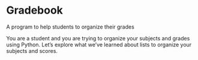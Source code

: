 # Gradebook
A program to help students to organize their grades

You are a student and you are trying to organize your subjects and grades using Python. Let’s explore what we’ve learned about lists to organize your subjects and scores.
